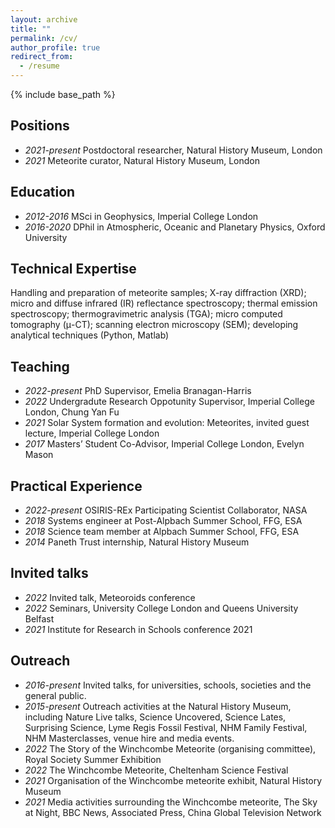```yaml
---
layout: archive
title: ""
permalink: /cv/
author_profile: true
redirect_from:
  - /resume
---
```


{% include base_path %}

Positions
------
* *2021-present* Postdoctoral researcher, Natural History Museum, London
* *2021* Meteorite curator, Natural History Museum, London 

Education
------
* *2012-2016* MSci in Geophysics, Imperial College London 
* *2016-2020* DPhil in Atmospheric, Oceanic and Planetary Physics, Oxford University

Technical Expertise
------
Handling and preparation of meteorite samples; X-ray diffraction (XRD); micro and diffuse infrared (IR) reflectance spectroscopy; thermal emission spectroscopy; thermogravimetric analysis (TGA); micro computed tomography (μ-CT); scanning electron microscopy (SEM); developing analytical techniques (Python, Matlab)

Teaching
------
* *2022-present* PhD Supervisor, Emelia Branagan-Harris
* *2022* Undergradute Research Oppotunity Supervisor, Imperial College London, Chung Yan Fu
* *2021* Solar System formation and evolution: Meteorites, invited guest lecture, Imperial College London
* *2017* Masters’ Student Co-Advisor, Imperial College London, Evelyn Mason

Practical Experience
------
* *2022-present* OSIRIS-REx Participating Scientist Collaborator, NASA
* *2018* Systems engineer at Post-Alpbach Summer School, FFG, ESA
* *2018* Science team member at Alpbach Summer School, FFG, ESA
* *2014* Paneth Trust internship, Natural History Museum

Invited talks
------ 
* *2022* Invited talk, Meteoroids conference
* *2022* Seminars, University College London and Queens University Belfast
* *2021* Institute for Research in Schools conference 2021

Outreach
------
* *2016-present* Invited talks, for universities, schools, societies and the general public.
* *2015-present* Outreach activities at the Natural History Museum, including Nature Live talks, Science Uncovered, Science Lates, Surprising Science, Lyme Regis Fossil Festival, NHM Family Festival, NHM Masterclasses, venue hire and media events.
* *2022* The Story of the Winchcombe Meteorite (organising committee), Royal Society Summer Exhibition
* *2022* The Winchcombe Meteorite, Cheltenham Science Festival
* *2021* Organisation of the Winchcombe meteorite exhibit, Natural History Museum
* *2021* Media activities surrounding the Winchcombe meteorite, The Sky at Night, BBC News, Associated Press, China Global Television Network


<!-- Publications -->
<!-- ====== -->
<!--   <ul>{% for post in site.publications %} -->
<!--     {% include archive-single-cv.html %} -->
<!--   {% endfor %}</ul> -->
  
<!-- Talks -->
<!-- ====== -->
<!-- <ul>{% for post in site.talks %} -->
<!--     {% include archive-single-talk-cv.html %} -->
<!--   {% endfor %}</ul> -->
  
<!-- Teaching -->
<!-- ====== -->
<!--   <ul>{% for post in site.teaching %} -->
<!--     {% include archive-single-cv.html %} -->
<!--   {% endfor %}</ul> -->
  
<!-- Service and leadership -->
<!-- ====== -->
<!-- * Currently signed in to 43 different slack teams -->

